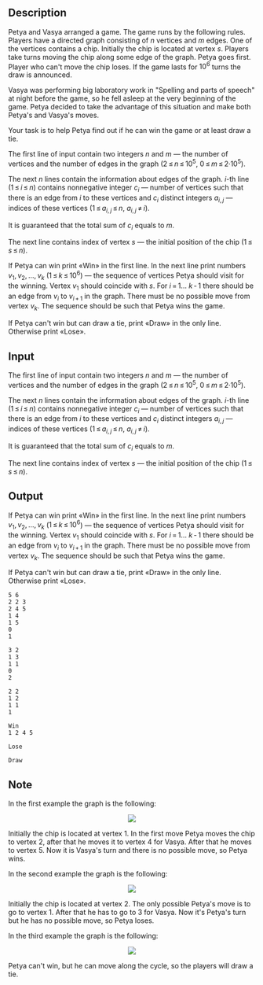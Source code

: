 ## Description

<div><p>Petya and Vasya arranged a game. The game runs by the following rules. Players have a directed graph consisting of <span class="tex-span"><i>n</i></span> vertices and <span class="tex-span"><i>m</i></span> edges. One of the vertices contains a chip. Initially the chip is located at vertex <span class="tex-span"><i>s</i></span>. Players take turns moving the chip along some edge of the graph. Petya goes first. Player who can't move the chip loses. If the game lasts for <span class="tex-span">10<sup class="upper-index">6</sup></span> turns the draw is announced.</p><p>Vasya was performing big laboratory work in "Spelling and parts of speech" at night before the game, so he fell asleep at the very beginning of the game. Petya decided to take the advantage of this situation and make both Petya's and Vasya's moves.</p><p>Your task is to help Petya find out if he can win the game or at least draw a tie.</p></div><div class="input-specification"><p>The first line of input contain two integers <span class="tex-span"><i>n</i></span> and <span class="tex-span"><i>m</i></span>&nbsp;— the number of vertices and the number of edges in the graph (<span class="tex-span">2 ≤ <i>n</i> ≤ 10<sup class="upper-index">5</sup></span>, <span class="tex-span">0 ≤ <i>m</i> ≤ 2·10<sup class="upper-index">5</sup></span>).</p><p>The next <span class="tex-span"><i>n</i></span> lines contain the information about edges of the graph. <span class="tex-span"><i>i</i></span>-th line (<span class="tex-span">1 ≤ <i>i</i> ≤ <i>n</i></span>) contains nonnegative integer <span class="tex-span"><i>c</i><sub class="lower-index"><i>i</i></sub></span>&nbsp;— number of vertices such that there is an edge from <span class="tex-span"><i>i</i></span> to these vertices and <span class="tex-span"><i>c</i><sub class="lower-index"><i>i</i></sub></span> distinct integers <span class="tex-span"><i>a</i><sub class="lower-index"><i>i</i>, <i>j</i></sub></span>&nbsp;— indices of these vertices (<span class="tex-span">1 ≤ <i>a</i><sub class="lower-index"><i>i</i>, <i>j</i></sub> ≤ <i>n</i></span>, <span class="tex-span"><i>a</i><sub class="lower-index"><i>i</i>, <i>j</i></sub> ≠ <i>i</i></span>).</p><p>It is guaranteed that the total sum of <span class="tex-span"><i>c</i><sub class="lower-index"><i>i</i></sub></span> equals to <span class="tex-span"><i>m</i></span>.</p><p>The next line contains index of vertex <span class="tex-span"><i>s</i></span>&nbsp;— the initial position of the chip (<span class="tex-span">1 ≤ <i>s</i> ≤ <i>n</i></span>).</p></div><div class="output-specification"><p>If Petya can win print «<span class="tex-font-style-tt">Win</span>» in the first line. In the next line print numbers <span class="tex-span"><i>v</i><sub class="lower-index">1</sub>, <i>v</i><sub class="lower-index">2</sub>, ..., <i>v</i><sub class="lower-index"><i>k</i></sub></span> (<span class="tex-span">1 ≤ <i>k</i> ≤ 10<sup class="upper-index">6</sup></span>)&nbsp;— the sequence of vertices Petya should visit for the winning. Vertex <span class="tex-span"><i>v</i><sub class="lower-index">1</sub></span> should coincide with <span class="tex-span"><i>s</i></span>. For <span class="tex-span"><i>i</i> = 1... <i>k</i> - 1</span> there should be an edge from <span class="tex-span"><i>v</i><sub class="lower-index"><i>i</i></sub></span> to <span class="tex-span"><i>v</i><sub class="lower-index"><i>i</i> + 1</sub></span> in the graph. There must be no possible move from vertex <span class="tex-span"><i>v</i><sub class="lower-index"><i>k</i></sub></span>. The sequence should be such that Petya wins the game.</p><p>If Petya can't win but can draw a tie, print «<span class="tex-font-style-tt">Draw</span>» in the only line. Otherwise print «<span class="tex-font-style-tt">Lose</span>».</p></div>

## Input

<p>The first line of input contain two integers <span class="tex-span"><i>n</i></span> and <span class="tex-span"><i>m</i></span>&nbsp;— the number of vertices and the number of edges in the graph (<span class="tex-span">2 ≤ <i>n</i> ≤ 10<sup class="upper-index">5</sup></span>, <span class="tex-span">0 ≤ <i>m</i> ≤ 2·10<sup class="upper-index">5</sup></span>).</p><p>The next <span class="tex-span"><i>n</i></span> lines contain the information about edges of the graph. <span class="tex-span"><i>i</i></span>-th line (<span class="tex-span">1 ≤ <i>i</i> ≤ <i>n</i></span>) contains nonnegative integer <span class="tex-span"><i>c</i><sub class="lower-index"><i>i</i></sub></span>&nbsp;— number of vertices such that there is an edge from <span class="tex-span"><i>i</i></span> to these vertices and <span class="tex-span"><i>c</i><sub class="lower-index"><i>i</i></sub></span> distinct integers <span class="tex-span"><i>a</i><sub class="lower-index"><i>i</i>, <i>j</i></sub></span>&nbsp;— indices of these vertices (<span class="tex-span">1 ≤ <i>a</i><sub class="lower-index"><i>i</i>, <i>j</i></sub> ≤ <i>n</i></span>, <span class="tex-span"><i>a</i><sub class="lower-index"><i>i</i>, <i>j</i></sub> ≠ <i>i</i></span>).</p><p>It is guaranteed that the total sum of <span class="tex-span"><i>c</i><sub class="lower-index"><i>i</i></sub></span> equals to <span class="tex-span"><i>m</i></span>.</p><p>The next line contains index of vertex <span class="tex-span"><i>s</i></span>&nbsp;— the initial position of the chip (<span class="tex-span">1 ≤ <i>s</i> ≤ <i>n</i></span>).</p>

## Output

<p>If Petya can win print «<span class="tex-font-style-tt">Win</span>» in the first line. In the next line print numbers <span class="tex-span"><i>v</i><sub class="lower-index">1</sub>, <i>v</i><sub class="lower-index">2</sub>, ..., <i>v</i><sub class="lower-index"><i>k</i></sub></span> (<span class="tex-span">1 ≤ <i>k</i> ≤ 10<sup class="upper-index">6</sup></span>)&nbsp;— the sequence of vertices Petya should visit for the winning. Vertex <span class="tex-span"><i>v</i><sub class="lower-index">1</sub></span> should coincide with <span class="tex-span"><i>s</i></span>. For <span class="tex-span"><i>i</i> = 1... <i>k</i> - 1</span> there should be an edge from <span class="tex-span"><i>v</i><sub class="lower-index"><i>i</i></sub></span> to <span class="tex-span"><i>v</i><sub class="lower-index"><i>i</i> + 1</sub></span> in the graph. There must be no possible move from vertex <span class="tex-span"><i>v</i><sub class="lower-index"><i>k</i></sub></span>. The sequence should be such that Petya wins the game.</p><p>If Petya can't win but can draw a tie, print «<span class="tex-font-style-tt">Draw</span>» in the only line. Otherwise print «<span class="tex-font-style-tt">Lose</span>».</p>





```input1
5 6
2 2 3
2 4 5
1 4
1 5
0
1

```




```input2
3 2
1 3
1 1
0
2

```




```input3
2 2
1 2
1 1
1

```




```output1
Win
1 2 4 5 

```




```output2
Lose

```




```output3
Draw

```



## Note

<p>In the first example the graph is the following:</p><center> <img class="tex-graphics" src="file://UfzSXyZt.png" style="max-width: 100.0%;max-height: 100.0%;"> </center><p>Initially the chip is located at vertex <span class="tex-span">1</span>. In the first move Petya moves the chip to vertex <span class="tex-span">2</span>, after that he moves it to vertex <span class="tex-span">4</span> for Vasya. After that he moves to vertex <span class="tex-span">5</span>. Now it is Vasya's turn and there is no possible move, so Petya wins.</p><p>In the second example the graph is the following:</p><center> <img class="tex-graphics" src="file://EZafHD3f.png" style="max-width: 100.0%;max-height: 100.0%;"> </center><p>Initially the chip is located at vertex <span class="tex-span">2</span>. The only possible Petya's move is to go to vertex <span class="tex-span">1</span>. After that he has to go to <span class="tex-span">3</span> for Vasya. Now it's Petya's turn but he has no possible move, so Petya loses.</p><p>In the third example the graph is the following:</p><center> <img class="tex-graphics" src="file://eXfKAMyj.png" style="max-width: 100.0%;max-height: 100.0%;"> </center><p>Petya can't win, but he can move along the cycle, so the players will draw a tie.</p>
